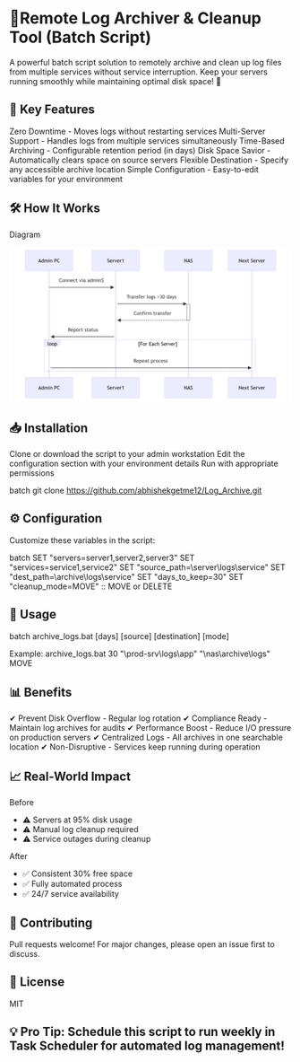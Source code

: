 
# 📜Remote Log Archiver & Cleanup Tool  (Batch Script)
A powerful batch script solution to remotely archive and clean up log files from multiple services without service interruption. Keep your servers running smoothly while maintaining optimal disk space! 🚀


## 🌟 Key Features
Zero Downtime - Moves logs without restarting services
Multi-Server Support - Handles logs from multiple services simultaneously
Time-Based Archiving - Configurable retention period (in days)
Disk Space Savior - Automatically clears space on source servers
Flexible Destination - Specify any accessible archive location
Simple Configuration - Easy-to-edit variables for your environment

## 🛠 How It Works
Diagram
<div align="center">
  <img src="https://github.com/abhishekgetme12/Log_Archive/blob/main/Flow_diagram.png" alt="DevOpsShack Banner">
</div>


## 📥 Installation
Clone or download the script to your admin workstation
Edit the configuration section with your environment details
Run with appropriate permissions

batch
git clone https://github.com/abhishekgetme12/Log_Archive.git

## ⚙️ Configuration
Customize these variables in the script:

batch
SET "servers=server1,server2,server3"
SET "services=service1,service2"
SET "source_path=\\server\logs\service"
SET "dest_path=\\archive\logs\service"
SET "days_to_keep=30"
SET "cleanup_mode=MOVE"  :: MOVE or DELETE
## 🚀 Usage
batch
archive_logs.bat [days] [source] [destination] [mode]

Example:
archive_logs.bat 30 "\\prod-srv\logs\app\" "\\nas\archive\logs\" MOVE
## 📊 Benefits
✔ Prevent Disk Overflow - Regular log rotation
✔ Compliance Ready - Maintain log archives for audits
✔ Performance Boost - Reduce I/O pressure on production servers
✔ Centralized Logs - All archives in one searchable location
✔ Non-Disruptive - Services keep running during operation

## 📈 Real-World Impact
Before
- ⚠️ Servers at 95% disk usage
- ⚠️ Manual log cleanup required
- ⚠️ Service outages during cleanup

After
- ✅ Consistent 30% free space
- ✅ Fully automated process
- ✅ 24/7 service availability

## 🤝 Contributing
Pull requests welcome! For major changes, please open an issue first to discuss.

## 📜 License
MIT

## 💡 Pro Tip: Schedule this script to run weekly in Task Scheduler for automated log management!
